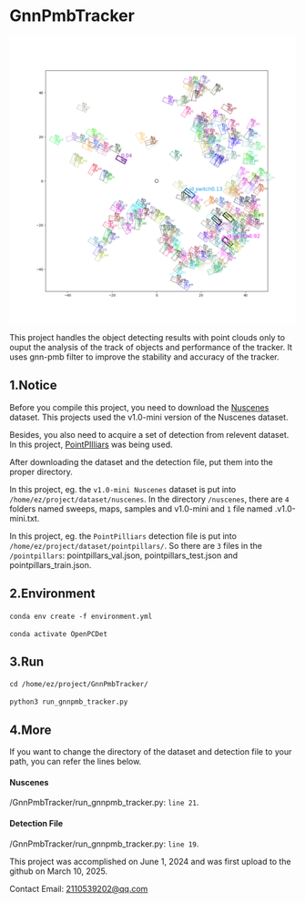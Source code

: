 # GnnPmbTracker

<div align="center">
  <img src="https://github.com/Redamancy8013/GnnPmbTracker/blob/main/GnnPmbTracker/experiment_result/2025-03-10-19-47-12_mini_val/nuscenes-metrics/render/fcbccedd61424f1b85dcbf8f897f9754/car/1533151605548192.png">
</div>

This project handles the object detecting results with point clouds only to ouput the analysis of the track of objects and performance of the tracker. It uses gnn-pmb filter to improve the stability and accuracy of the tracker.

## 1.Notice

Before you compile this project, you need to download the [Nuscenes](https://www.nuscenes.org/download) dataset. This projects used the v1.0-mini version of the Nuscenes dataset.

Besides, you also need to acquire a set of detection from relevent dataset. In this project, [PointPIlliars](https://www.nuscenes.org/data/detection-pointpillars.zip) was being used.

After downloading the dataset and the detection file, put them into the proper directory.

In this project, eg. the `v1.0-mini Nuscenes` dataset is put into `/home/ez/project/dataset/nuscenes`. In the directory `/nuscenes`, there are `4` folders named sweeps, maps, samples and v1.0-mini and `1` file named  .v1.0-mini.txt.

In this project, eg. the `PointPilliars` detection file is put into `/home/ez/project/dataset/pointpillars/`. So there are `3` files in the `/pointpillars`: pointpillars_val.json, pointpillars_test.json and pointpillars_train.json.

## 2.Environment

`conda env create -f environment.yml`

`conda activate OpenPCDet`

## 3.Run

`cd /home/ez/project/GnnPmbTracker/`

`python3 run_gnnpmb_tracker.py`

## 4.More

If you want to change the directory of the dataset and detection file to your path, you can refer the lines below.

#### Nuscenes

/GnnPmbTracker/run_gnnpmb_tracker.py: `line 21`.

#### Detection File

/GnnPmbTracker/run_gnnpmb_tracker.py: `line 19`.

This project was accomplished on June 1, 2024 and was first upload to the github on March 10, 2025.

Contact Email: 2110539202@qq.com
